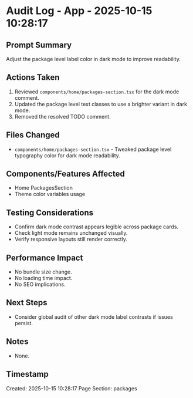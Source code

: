 # Audit Log - App - 2025-10-15 10:28:17

## Prompt Summary

Adjust the package level label color in dark mode to improve readability.

## Actions Taken

1. Reviewed `components/home/packages-section.tsx` for the dark mode comment.
2. Updated the package level text classes to use a brighter variant in dark mode.
3. Removed the resolved TODO comment.

## Files Changed

- `components/home/packages-section.tsx` - Tweaked package level typography color for dark mode readability.

## Components/Features Affected

- Home PackagesSection
- Theme color variables usage

## Testing Considerations

- Confirm dark mode contrast appears legible across package cards.
- Check light mode remains unchanged visually.
- Verify responsive layouts still render correctly.

## Performance Impact

- No bundle size change.
- No loading time impact.
- No SEO implications.

## Next Steps

- Consider global audit of other dark mode label contrasts if issues persist.

## Notes

- None.

## Timestamp

Created: 2025-10-15 10:28:17
Page Section: packages
